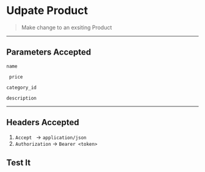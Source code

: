 # Udpate Product

> Make change to an exsiting Product

----


## Parameters Accepted

` name `

` price`

` category_id `

`description`

---
## Headers Accepted

1. `Accept ` -> `application/json`
2. `Authorization` -> `Bearer <token>`

## Test It

<larecipe-swagger endpoint="/api/products/some-slug" default-method='put'></larecipe-swagger>